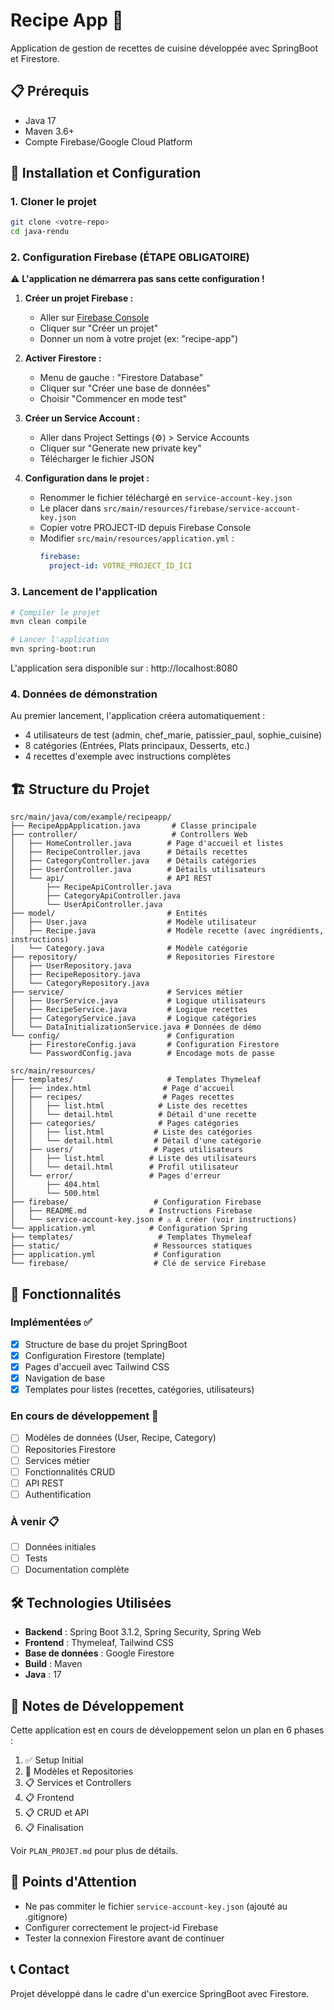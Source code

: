 # Recipe App 🍳

Application de gestion de recettes de cuisine développée avec SpringBoot et Firestore.

## 📋 Prérequis

- Java 17
- Maven 3.6+
- Compte Firebase/Google Cloud Platform

## 🚀 Installation et Configuration

### 1. Cloner le projet

```bash
git clone <votre-repo>
cd java-rendu
```

### 2. Configuration Firebase (ÉTAPE OBLIGATOIRE)

⚠️ **L'application ne démarrera pas sans cette configuration !**

1. **Créer un projet Firebase :**

   - Aller sur [Firebase Console](https://console.firebase.google.com/)
   - Cliquer sur "Créer un projet"
   - Donner un nom à votre projet (ex: "recipe-app")

2. **Activer Firestore :**

   - Menu de gauche : "Firestore Database"
   - Cliquer sur "Créer une base de données"
   - Choisir "Commencer en mode test"

3. **Créer un Service Account :**

   - Aller dans Project Settings (⚙️) > Service Accounts
   - Cliquer sur "Generate new private key"
   - Télécharger le fichier JSON

4. **Configuration dans le projet :**
   - Renommer le fichier téléchargé en `service-account-key.json`
   - Le placer dans `src/main/resources/firebase/service-account-key.json`
   - Copier votre PROJECT-ID depuis Firebase Console
   - Modifier `src/main/resources/application.yml` :
     ```yaml
     firebase:
       project-id: VOTRE_PROJECT_ID_ICI
     ```

### 3. Lancement de l'application

```bash
# Compiler le projet
mvn clean compile

# Lancer l'application
mvn spring-boot:run
```

L'application sera disponible sur : http://localhost:8080

### 4. Données de démonstration

Au premier lancement, l'application créera automatiquement :

- 4 utilisateurs de test (admin, chef_marie, patissier_paul, sophie_cuisine)
- 8 catégories (Entrées, Plats principaux, Desserts, etc.)
- 4 recettes d'exemple avec instructions complètes

## 🏗️ Structure du Projet

```
src/main/java/com/example/recipeapp/
├── RecipeAppApplication.java       # Classe principale
├── controller/                     # Controllers Web
│   ├── HomeController.java        # Page d'accueil et listes
│   ├── RecipeController.java      # Détails recettes
│   ├── CategoryController.java    # Détails catégories
│   ├── UserController.java        # Détails utilisateurs
│   └── api/                       # API REST
│       ├── RecipeApiController.java
│       ├── CategoryApiController.java
│       └── UserApiController.java
├── model/                         # Entités
│   ├── User.java                  # Modèle utilisateur
│   ├── Recipe.java                # Modèle recette (avec ingrédients, instructions)
│   └── Category.java              # Modèle catégorie
├── repository/                    # Repositories Firestore
│   ├── UserRepository.java
│   ├── RecipeRepository.java
│   └── CategoryRepository.java
├── service/                       # Services métier
│   ├── UserService.java           # Logique utilisateurs
│   ├── RecipeService.java         # Logique recettes
│   ├── CategoryService.java       # Logique catégories
│   └── DataInitializationService.java # Données de démo
└── config/                        # Configuration
    ├── FirestoreConfig.java       # Configuration Firestore
    └── PasswordConfig.java        # Encodage mots de passe

src/main/resources/
├── templates/                     # Templates Thymeleaf
│   ├── index.html                # Page d'accueil
│   ├── recipes/                  # Pages recettes
│   │   ├── list.html            # Liste des recettes
│   │   └── detail.html          # Détail d'une recette
│   ├── categories/              # Pages catégories
│   │   ├── list.html           # Liste des catégories
│   │   └── detail.html         # Détail d'une catégorie
│   ├── users/                  # Pages utilisateurs
│   │   ├── list.html          # Liste des utilisateurs
│   │   └── detail.html        # Profil utilisateur
│   └── error/                 # Pages d'erreur
│       ├── 404.html
│       └── 500.html
├── firebase/                   # Configuration Firebase
│   ├── README.md              # Instructions Firebase
│   └── service-account-key.json # ⚠️ À créer (voir instructions)
└── application.yml            # Configuration Spring
├── templates/                   # Templates Thymeleaf
├── static/                     # Ressources statiques
├── application.yml             # Configuration
└── firebase/                   # Clé de service Firebase
```

## 🎯 Fonctionnalités

### Implémentées ✅

- [x] Structure de base du projet SpringBoot
- [x] Configuration Firestore (template)
- [x] Pages d'accueil avec Tailwind CSS
- [x] Navigation de base
- [x] Templates pour listes (recettes, catégories, utilisateurs)

### En cours de développement 🔄

- [ ] Modèles de données (User, Recipe, Category)
- [ ] Repositories Firestore
- [ ] Services métier
- [ ] Fonctionnalités CRUD
- [ ] API REST
- [ ] Authentification

### À venir 📋

- [ ] Données initiales
- [ ] Tests
- [ ] Documentation complète

## 🛠️ Technologies Utilisées

- **Backend** : Spring Boot 3.1.2, Spring Security, Spring Web
- **Frontend** : Thymeleaf, Tailwind CSS
- **Base de données** : Google Firestore
- **Build** : Maven
- **Java** : 17

## 📝 Notes de Développement

Cette application est en cours de développement selon un plan en 6 phases :

1. ✅ Setup Initial
2. 🔄 Modèles et Repositories
3. 📋 Services et Controllers
4. 📋 Frontend
5. 📋 CRUD et API
6. 📋 Finalisation

Voir `PLAN_PROJET.md` pour plus de détails.

## 🚨 Points d'Attention

- Ne pas commiter le fichier `service-account-key.json` (ajouté au .gitignore)
- Configurer correctement le project-id Firebase
- Tester la connexion Firestore avant de continuer

## 📞 Contact

Projet développé dans le cadre d'un exercice SpringBoot avec Firestore.
